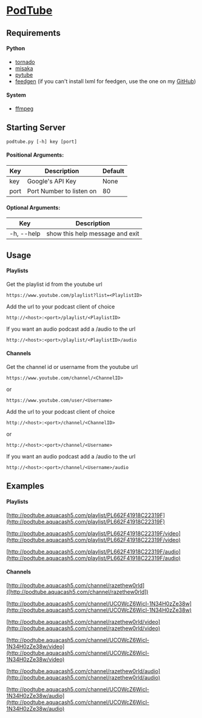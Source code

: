 # [PodTube](https://github.com/aquacash5/PodTube)

## Requirements

#### Python

- [tornado](https://pypi.python.org/pypi/tornado/)
- [misaka](https://pypi.python.org/pypi/misaka/)
- [pytube](https://pypi.python.org/pypi/pytube/)
- [feedgen](https://pypi.python.org/pypi/feedgen/)
(if you can't install lxml for feedgen, use the one on my
[GitHub](https://github.com/aquacash5/python-feedgen))

#### System

- [ffmpeg](http://ffmpeg.org/)

## Starting Server

```
podtube.py [-h] key [port]
```

#### Positional Arguments:

Key  | Description | Default
---- | ----------- | -------
key  | Google's API Key | None
port | Port Number to listen on | 80

#### Optional Arguments:

Key  | Description
---- | ----
-h, --help | show this help message and exit

## Usage

#### Playlists

Get the playlist id from the youtube url

```
https://www.youtube.com/playlist?list=<PlaylistID>
```

Add the url to your podcast client of choice

```
http://<host>:<port>/playlist/<PlaylistID>
```

If you want an audio podcast add a /audio to the url

```
http://<host>:<port>/playlist/<PlaylistID>/audio
```

#### Channels

Get the channel id or username from the youtube url

```
https://www.youtube.com/channel/<ChannelID>
```
or
```
https://www.youtube.com/user/<Username>
```

Add the url to your podcast client of choice

```
http://<host>:<port>/channel/<ChannelID>
```
or
```
http://<host>:<port>/channel/<Username>
```

If you want an audio podcast add a /audio to the url

```
http://<host>:<port>/channel/<Username>/audio
```

## Examples

#### Playlists

[http://podtube.aquacash5.com/playlist/PL662F41918C22319F](http://podtube.aquacash5.com/playlist/PL662F41918C22319F)

[http://podtube.aquacash5.com/playlist/PL662F41918C22319F/video](http://podtube.aquacash5.com/playlist/PL662F41918C22319F/video)

[http://podtube.aquacash5.com/playlist/PL662F41918C22319F/audio](http://podtube.aquacash5.com/playlist/PL662F41918C22319F/audio)


#### Channels

[http://podtube.aquacash5.com/channel/razethew0rld]([http://podtube.aquacash5.com/channel/razethew0rld])

[http://podtube.aquacash5.com/channel/UCOWcZ6Wicl-1N34H0zZe38w](http://podtube.aquacash5.com/channel/UCOWcZ6Wicl-1N34H0zZe38w)

[http://podtube.aquacash5.com/channel/razethew0rld/video](http://podtube.aquacash5.com/channel/razethew0rld/video)

[http://podtube.aquacash5.com/channel/UCOWcZ6Wicl-1N34H0zZe38w/video](http://podtube.aquacash5.com/channel/UCOWcZ6Wicl-1N34H0zZe38w/video)

[http://podtube.aquacash5.com/channel/razethew0rld/audio](http://podtube.aquacash5.com/channel/razethew0rld/audio)

[http://podtube.aquacash5.com/channel/UCOWcZ6Wicl-1N34H0zZe38w/audio](http://podtube.aquacash5.com/channel/UCOWcZ6Wicl-1N34H0zZe38w/audio)
